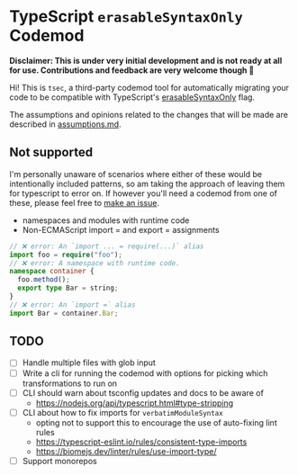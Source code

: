 # TypeScript `erasableSyntaxOnly` Codemod

**Disclaimer: This is under very initial development and is not ready at all for
use. Contributions and feedback are very welcome though 🙌**

Hi! This is `tsec`, a third-party codemod tool for automatically migrating your
code to be compatible with TypeScript's
[erasableSyntaxOnly](https://www.typescriptlang.org/tsconfig/#erasableSyntaxOnly)
flag.

The assumptions and opinions related to the changes that will be made are
described in [assumptions.md](./docs/assumptions.md).

## Not supported

I'm personally unaware of scenarios where either of these would be intentionally
included patterns, so am taking the approach of leaving them for typescript to
error on. If however you'll need a codemod from one of these, please feel free
to [make an issue](https://github.com/tylersayshi/tsec/issues/new).

- namespaces and modules with runtime code
- Non-ECMAScript import = and export = assignments

```ts
// ❌ error: An `import ... = require(...)` alias
import foo = require("foo");
// ❌ error: A namespace with runtime code.
namespace container {
  foo.method();
  export type Bar = string;
}
// ❌ error: An `import =` alias
import Bar = container.Bar;
```

## TODO

- [ ] Handle multiple files with glob input
- [ ] Write a cli for running the codemod with options for picking which
      transformations to run on
- [ ] CLI should warn about tsconfig updates and docs to be aware of
  - https://nodejs.org/api/typescript.html#type-stripping
- [ ] CLI about how to fix imports for `verbatimModuleSyntax`
  - opting not to support this to encourage the use of auto-fixing lint rules
  - https://typescript-eslint.io/rules/consistent-type-imports
  - https://biomejs.dev/linter/rules/use-import-type/
- [ ] Support monorepos
